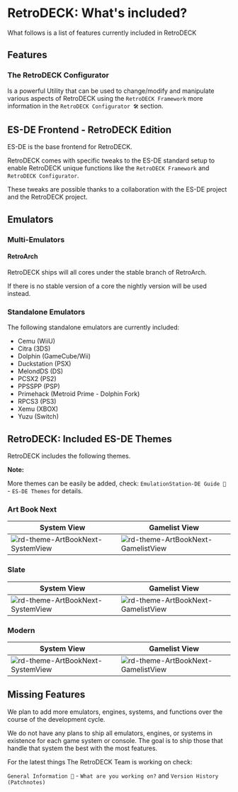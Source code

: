 # RetroDECK: What's included?

What follows is a list of features currently included in RetroDECK

## Features

### The RetroDECK Configurator

Is a powerful Utility that can be used to change/modify and manipulate various aspects of RetroDECK using the `RetroDECK Framework` more information in the `RetroDECK Configurator 🛠️` section.

## ES-DE Frontend - RetroDECK Edition

ES-DE is the base frontend for RetroDECK.

RetroDECK comes with specific tweaks to the ES-DE standard setup to enable RetroDECK unique functions like the `RetroDECK Framework` and `RetroDECK Configurator`.

These tweaks are possible thanks to a collaboration with the ES-DE project and the RetroDECK project.

## Emulators

### Multi-Emulators

#### RetroArch

RetroDECK ships will all cores under the stable branch of RetroArch.

If there is no stable version of a core the nightly version will be used instead.

### Standalone Emulators

The following standalone emulators are currently included:

- Cemu (WiiU)
- Citra (3DS)
- Dolphin (GameCube/Wii)
- Duckstation (PSX)
- MelondDS (DS)
- PCSX2 (PS2)
- PPSSPP (PSP)
- Primehack (Metroid Prime - Dolphin Fork)
- RPCS3 (PS3)
- Xemu (XBOX)
- Yuzu (Switch)

## RetroDECK: Included ES-DE Themes

RetroDECK includes the following themes.

**Note:**<br>

More themes can be easily be added, check: `EmulationStation-DE Guide 📘` - `ES-DE Themes` for details.

### Art Book Next

| System View | Gamelist View |
|----|----|
| ![rd-theme-ArtBookNext-SystemView](https://gitlab.com/es-de/themes/themes-list/-/raw/master/screenshots/art-book-next-es-de/art-book-next-es-de_01.jpg) | ![rd-theme-ArtBookNext-GamelistView](https://gitlab.com/es-de/themes/themes-list/-/raw/master/screenshots/art-book-next-es-de/art-book-next-es-de_04.jpg) |

### Slate

| System View | Gamelist View |
|----|----|
| ![rd-theme-ArtBookNext-SystemView](https://gitlab.com/es-de/themes/themes-list/-/raw/master/screenshots/slate-es-de/slate-es-de_01.jpg) | ![rd-theme-ArtBookNext-GamelistView](https://gitlab.com/es-de/themes/themes-list/-/raw/master/screenshots/slate-es-de/slate-es-de_04.jpg) |

### Modern

| System View | Gamelist View |
|----|----|
| ![rd-theme-ArtBookNext-SystemView](https://gitlab.com/es-de/themes/themes-list/-/raw/master/screenshots/modern-es-de/modern-es-de_01.jpg) | ![rd-theme-ArtBookNext-GamelistView](https://gitlab.com/es-de/themes/themes-list/-/raw/master/screenshots/modern-es-de/modern-es-de_02.jpg) |

## Missing Features

We plan to add more emulators, engines, systems, and functions over the course of the development cycle.

We do not have any plans to ship all emulators, engines, or systems in existence for each game system or console. The goal is to ship those that handle that system the best with the most features.

For the latest things The RetroDECK Team is working on check:

`General Information 📰` - `What are you working on?` and `Version History (Patchnotes)`
